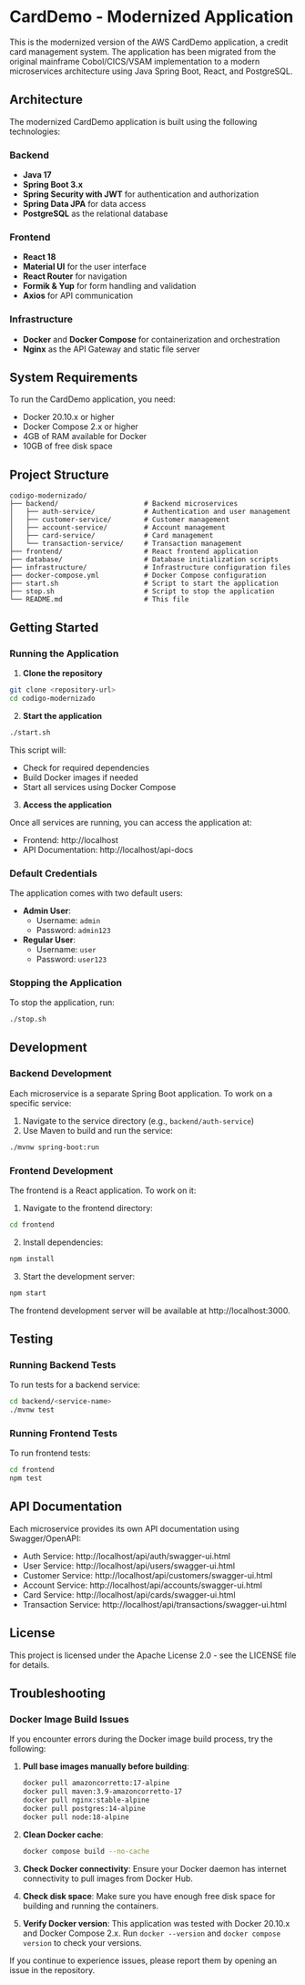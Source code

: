 # CardDemo - Modernized Application

This is the modernized version of the AWS CardDemo application, a credit card management system. The application has been migrated from the original mainframe Cobol/CICS/VSAM implementation to a modern microservices architecture using Java Spring Boot, React, and PostgreSQL.

## Architecture

The modernized CardDemo application is built using the following technologies:

### Backend
- **Java 17**
- **Spring Boot 3.x**
- **Spring Security with JWT** for authentication and authorization
- **Spring Data JPA** for data access
- **PostgreSQL** as the relational database

### Frontend
- **React 18**
- **Material UI** for the user interface
- **React Router** for navigation
- **Formik & Yup** for form handling and validation
- **Axios** for API communication

### Infrastructure
- **Docker** and **Docker Compose** for containerization and orchestration
- **Nginx** as the API Gateway and static file server

## System Requirements

To run the CardDemo application, you need:

- Docker 20.10.x or higher
- Docker Compose 2.x or higher
- 4GB of RAM available for Docker
- 10GB of free disk space

## Project Structure

```
codigo-modernizado/
├── backend/                     # Backend microservices
│   ├── auth-service/            # Authentication and user management
│   ├── customer-service/        # Customer management
│   ├── account-service/         # Account management
│   ├── card-service/            # Card management
│   └── transaction-service/     # Transaction management
├── frontend/                    # React frontend application
├── database/                    # Database initialization scripts
├── infrastructure/              # Infrastructure configuration files
├── docker-compose.yml           # Docker Compose configuration
├── start.sh                     # Script to start the application
├── stop.sh                      # Script to stop the application
└── README.md                    # This file
```

## Getting Started

### Running the Application

1. **Clone the repository**

```bash
git clone <repository-url>
cd codigo-modernizado
```

2. **Start the application**

```bash
./start.sh
```

This script will:
- Check for required dependencies
- Build Docker images if needed
- Start all services using Docker Compose

3. **Access the application**

Once all services are running, you can access the application at:
- Frontend: http://localhost
- API Documentation: http://localhost/api-docs

### Default Credentials

The application comes with two default users:
- **Admin User**:
  - Username: `admin`
  - Password: `admin123`
- **Regular User**:
  - Username: `user`
  - Password: `user123`

### Stopping the Application

To stop the application, run:

```bash
./stop.sh
```

## Development

### Backend Development

Each microservice is a separate Spring Boot application. To work on a specific service:

1. Navigate to the service directory (e.g., `backend/auth-service`)
2. Use Maven to build and run the service:

```bash
./mvnw spring-boot:run
```

### Frontend Development

The frontend is a React application. To work on it:

1. Navigate to the frontend directory:

```bash
cd frontend
```

2. Install dependencies:

```bash
npm install
```

3. Start the development server:

```bash
npm start
```

The frontend development server will be available at http://localhost:3000.

## Testing

### Running Backend Tests

To run tests for a backend service:

```bash
cd backend/<service-name>
./mvnw test
```

### Running Frontend Tests

To run frontend tests:

```bash
cd frontend
npm test
```

## API Documentation

Each microservice provides its own API documentation using Swagger/OpenAPI:

- Auth Service: http://localhost/api/auth/swagger-ui.html
- User Service: http://localhost/api/users/swagger-ui.html
- Customer Service: http://localhost/api/customers/swagger-ui.html
- Account Service: http://localhost/api/accounts/swagger-ui.html
- Card Service: http://localhost/api/cards/swagger-ui.html
- Transaction Service: http://localhost/api/transactions/swagger-ui.html

## License

This project is licensed under the Apache License 2.0 - see the LICENSE file for details.

## Troubleshooting

### Docker Image Build Issues

If you encounter errors during the Docker image build process, try the following:

1. **Pull base images manually before building**:
   ```bash
   docker pull amazoncorretto:17-alpine
   docker pull maven:3.9-amazoncorretto-17
   docker pull nginx:stable-alpine
   docker pull postgres:14-alpine
   docker pull node:18-alpine
   ```

2. **Clean Docker cache**:
   ```bash
   docker compose build --no-cache
   ```

3. **Check Docker connectivity**:
   Ensure your Docker daemon has internet connectivity to pull images from Docker Hub.

4. **Check disk space**:
   Make sure you have enough free disk space for building and running the containers.

5. **Verify Docker version**:
   This application was tested with Docker 20.10.x and Docker Compose 2.x. Run `docker --version` and `docker compose version` to check your versions.

If you continue to experience issues, please report them by opening an issue in the repository.